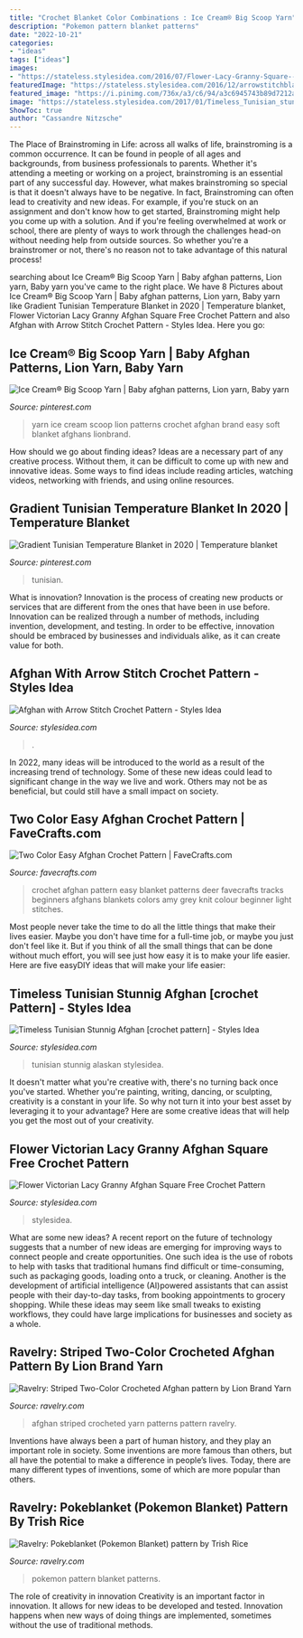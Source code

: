 ```yaml
---
title: "Crochet Blanket Color Combinations : Ice Cream® Big Scoop Yarn"
description: "Pokemon pattern blanket patterns"
date: "2022-10-21"
categories:
- "ideas"
tags: ["ideas"]
images:
- "https://stateless.stylesidea.com/2016/07/Flower-Lacy-Granny-Square--1068x561.jpg"
featuredImage: "https://stateless.stylesidea.com/2016/12/arrowstitchblanket2-1-1068x534.jpg"
featured_image: "https://i.pinimg.com/736x/a3/c6/94/a3c6945743b89d7212a89651562d5cb5.jpg"
image: "https://stateless.stylesidea.com/2017/01/Timeless_Tunisian_stunnig_crochet_pattern_800.jpg"
ShowToc: true
author: "Cassandre Nitzsche"
---
```



The Place of Brainstroming in Life:
across all walks of life, brainstroming is a common occurrence. It can be found in people of all ages and backgrounds, from business professionals to parents. Whether it's attending a meeting or working on a project, brainstroming is an essential part of any successful day. However, what makes brainstroming so special is that it doesn't always have to be negative. In fact, Brainstroming can often lead to creativity and new ideas. For example, if you're stuck on an assignment and don't know how to get started, Brainstroming might help you come up with a solution. And if you're feeling overwhelmed at work or school, there are plenty of ways to work through the challenges head-on without needing help from outside sources. So whether you're a brainstromer or not, there's no reason not to take advantage of this natural process!

	

		
searching about Ice Cream® Big Scoop Yarn | Baby afghan patterns, Lion yarn, Baby yarn you've came to the right place. We have 8 Pictures about Ice Cream® Big Scoop Yarn | Baby afghan patterns, Lion yarn, Baby yarn like Gradient Tunisian Temperature Blanket in 2020 | Temperature blanket, Flower Victorian Lacy Granny Afghan Square Free Crochet Pattern and also Afghan with Arrow Stitch Crochet Pattern - Styles Idea. Here you go:
		
    
## Ice Cream® Big Scoop Yarn | Baby Afghan Patterns, Lion Yarn, Baby Yarn

<img loading=lazy src="https://i.pinimg.com/736x/28/dc/db/28dcdbb059c56e5cd9f9ffeb658f137e.jpg" onerror="this.onerror=null;this.src='https://tse4.mm.bing.net/th?id=OIP.Q8b_t9Nb8Qi1raAH9d0PRAHaHa&amp;pid=15.1';" alt="Ice Cream® Big Scoop Yarn | Baby afghan patterns, Lion yarn, Baby yarn">

_Source: pinterest.com_

>yarn ice cream scoop lion patterns crochet afghan brand easy soft blanket afghans lionbrand. 

	

How should we go about finding ideas?
Ideas are a necessary part of any creative process. Without them, it can be difficult to come up with new and innovative ideas. Some ways to find ideas include reading articles, watching videos, networking with friends, and using online resources.

    
## Gradient Tunisian Temperature Blanket In 2020 | Temperature Blanket

<img loading=lazy src="https://i.pinimg.com/736x/a3/c6/94/a3c6945743b89d7212a89651562d5cb5.jpg" onerror="this.onerror=null;this.src='https://tse3.mm.bing.net/th?id=OIP.z4QmHIu4-crXFLO7IbRviwHaHa&amp;pid=15.1';" alt="Gradient Tunisian Temperature Blanket in 2020 | Temperature blanket">

_Source: pinterest.com_

>tunisian. 

	

What is innovation?
Innovation is the process of creating new products or services that are different from the ones that have been in use before. Innovation can be realized through a number of methods, including invention, development, and testing. In order to be effective, innovation should be embraced by businesses and individuals alike, as it can create value for both.

    
## Afghan With Arrow Stitch Crochet Pattern - Styles Idea

<img loading=lazy src="https://stateless.stylesidea.com/2016/12/arrowstitchblanket2-1-1068x534.jpg" onerror="this.onerror=null;this.src='https://tse3.mm.bing.net/th?id=OIP.wr4QOJPiGWrde6hVfDhauQHaDt&amp;pid=15.1';" alt="Afghan with Arrow Stitch Crochet Pattern - Styles Idea">

_Source: stylesidea.com_

>. 

	

In 2022, many ideas will be introduced to the world as a result of the increasing trend of technology. Some of these new ideas could lead to significant change in the way we live and work. Others may not be as beneficial, but could still have a small impact on society.

    
## Two Color Easy Afghan Crochet Pattern | FaveCrafts.com

<img loading=lazy src="http://irepo.primecp.com/2015/05/220896/Deer-Tracks_2_Large500_ID-1001055.jpg?v=1001055" onerror="this.onerror=null;this.src='https://tse3.mm.bing.net/th?id=OIP.zISjHxp3olYVROXmlQW4GAHaLP&amp;pid=15.1';" alt="Two Color Easy Afghan Crochet Pattern | FaveCrafts.com">

_Source: favecrafts.com_

>crochet afghan pattern easy blanket patterns deer favecrafts tracks beginners afghans blankets colors amy grey knit colour beginner light stitches. 

	

Most people never take the time to do all the little things that make their lives easier. Maybe you don't have time for a full-time job, or maybe you just don't feel like it. But if you think of all the small things that can be done without much effort, you will see just how easy it is to make your life easier. Here are five easyDIY ideas that will make your life easier: 

    
## Timeless Tunisian Stunnig Afghan [crochet Pattern] - Styles Idea

<img loading=lazy src="https://stateless.stylesidea.com/2017/01/Timeless_Tunisian_stunnig_crochet_pattern_800.jpg" onerror="this.onerror=null;this.src='https://tse1.mm.bing.net/th?id=OIP.HvRhqHAAjCTLXe2LnSaN1wHaF1&amp;pid=15.1';" alt="Timeless Tunisian Stunnig Afghan [crochet pattern] - Styles Idea">

_Source: stylesidea.com_

>tunisian stunnig alaskan stylesidea. 

	

It doesn't matter what you're creative with, there's no turning back once you've started. Whether you're painting, writing, dancing, or sculpting, creativity is a constant in your life. So why not turn it into your best asset by leveraging it to your advantage? Here are some creative ideas that will help you get the most out of your creativity.

    
## Flower Victorian Lacy Granny Afghan Square Free Crochet Pattern

<img loading=lazy src="https://stateless.stylesidea.com/2016/07/Flower-Lacy-Granny-Square--1068x561.jpg" onerror="this.onerror=null;this.src='https://tse2.mm.bing.net/th?id=OIP.GX_Y9HHHp_2dhIRJGahDawHaD4&amp;pid=15.1';" alt="Flower Victorian Lacy Granny Afghan Square Free Crochet Pattern">

_Source: stylesidea.com_

>stylesidea. 

	

What are some new ideas?
A recent report on the future of technology suggests that a number of new ideas are emerging for improving ways to connect people and create opportunities. One such idea is the use of robots to help with tasks that traditional humans find difficult or time-consuming, such as packaging goods, loading onto a truck, or cleaning. Another is the development of artificial intelligence (AI)powered assistants that can assist people with their day-to-day tasks, from booking appointments to grocery shopping. While these ideas may seem like small tweaks to existing workflows, they could have large implications for businesses and society as a whole.

    
## Ravelry: Striped Two-Color Crocheted Afghan Pattern By Lion Brand Yarn

<img loading=lazy src="https://images4-e.ravelrycache.com/uploads/StephanieMN/6588012/357820510_small2.jpg" onerror="this.onerror=null;this.src='https://tse2.mm.bing.net/th?id=OIP.IvJBKG6RYXmCjOXyH1bJlQAAAA&amp;pid=15.1';" alt="Ravelry: Striped Two-Color Crocheted Afghan pattern by Lion Brand Yarn">

_Source: ravelry.com_

>afghan striped crocheted yarn patterns pattern ravelry. 

	

Inventions have always been a part of human history, and they play an important role in society. Some inventions are more famous than others, but all have the potential to make a difference in people’s lives. Today, there are many different types of inventions, some of which are more popular than others.

    
## Ravelry: Pokeblanket (Pokemon Blanket) Pattern By Trish Rice

<img loading=lazy src="https://images4-e.ravelrycache.com/uploads/scraps94/199578104/DSCN1702_small2.JPG" onerror="this.onerror=null;this.src='https://tse1.mm.bing.net/th?id=OIP.nM6-z8xs7jHr6N9RQGIgvAHaJ4&amp;pid=15.1';" alt="Ravelry: Pokeblanket (Pokemon Blanket) pattern by Trish Rice">

_Source: ravelry.com_

>pokemon pattern blanket patterns. 

	

The role of creativity in innovation
Creativity is an important factor in innovation. It allows for new ideas to be developed and tested. Innovation happens when new ways of doing things are implemented, sometimes without the use of traditional methods.

